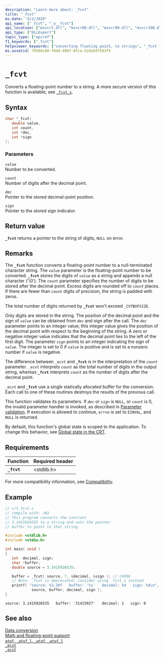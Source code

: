 ```yaml
---
description: "Learn more about: _fcvt"
title: "_fcvt"
ms.date: "4/2/2020"
api_name: ["_fcvt", "_o__fcvt"]
api_location: ["msvcrt.dll", "msvcr80.dll", "msvcr90.dll", "msvcr100.dll", "msvcr100_clr0400.dll", "msvcr110.dll", "msvcr110_clr0400.dll", "msvcr120.dll", "msvcr120_clr0400.dll", "ucrtbase.dll", "api-ms-win-crt-convert-l1-1-0.dll", "api-ms-win-crt-private-l1-1-0.dll"]
api_type: ["DLLExport"]
topic_type: ["apiref"]
f1_keywords: ["_fcvt"]
helpviewer_keywords: ["converting floating point, to strings", "_fcvt function", "floating-point functions, converting number to string", "fcvt function", "floating-point functions"]
ms.assetid: 74584c88-f0dd-4907-8fca-52da5df583f5
---
```

# `_fcvt`

Converts a floating-point number to a string. A more secure version of this function is available; see [`_fcvt_s`](fcvt-s.md).

## Syntax

```C
char *_fcvt(
   double value,
   int count,
   int *dec,
   int *sign
);
```

### Parameters

*`value`*\
Number to be converted.

*`count`*\
Number of digits after the decimal point.

*`dec`*\
Pointer to the stored decimal-point position.

*`sign`*\
Pointer to the stored sign indicator.

## Return value

**`_fcvt`** returns a pointer to the string of digits, `NULL` on error.

## Remarks

The **`_fcvt`** function converts a floating-point number to a null-terminated character string. The *`value`* parameter is the floating-point number to be converted. **`_fcvt`** stores the digits of *`value`* as a string and appends a null character ('\0'). The *`count`* parameter specifies the number of digits to be stored after the decimal point. Excess digits are rounded off to *`count`* places. If there are fewer than *`count`* digits of precision, the string is padded with zeros.

The total number of digits returned by **`_fcvt`** won't exceed `_CVTBUFSIZE`.

Only digits are stored in the string. The position of the decimal point and the sign of *`value`* can be obtained from *`dec`* and sign after the call. The *`dec`* parameter points to an integer value; this integer value gives the position of the decimal point with respect to the beginning of the string. A zero or negative integer value indicates that the decimal point lies to the left of the first digit. The parameter *`sign`* points to an integer indicating the sign of *`value`*. The integer is set to 0 if *`value`* is positive and is set to a nonzero number if *`value`* is negative.

The difference between `_ecvt` and **`_fcvt`** is in the interpretation of the *`count`* parameter. `_ecvt` interprets *`count`* as the total number of digits in the output string, whereas **`_fcvt`** interprets *`count`* as the number of digits after the decimal point.

`_ecvt` and **`_fcvt`** use a single statically allocated buffer for the conversion. Each call to one of these routines destroys the results of the previous call.

This function validates its parameters. If *`dec`* or *`sign`* is `NULL`, or *`count`* is 0, the invalid parameter handler is invoked, as described in [Parameter validation](../parameter-validation.md). If execution is allowed to continue, `errno` is set to `EINVAL`, and `NULL` is returned.

By default, this function's global state is scoped to the application. To change this behavior, see [Global state in the CRT](../global-state.md).

## Requirements

| Function | Required header |
|---|---|
| **`_fcvt`** | \<stdlib.h> |

For more compatibility information, see [Compatibility](../compatibility.md).

## Example

```C
// crt_fcvt.c
// compile with: /W3
// This program converts the constant
// 3.1415926535 to a string and sets the pointer
// buffer to point to that string.

#include <stdlib.h>
#include <stdio.h>

int main( void )
{
   int  decimal, sign;
   char *buffer;
   double source = 3.1415926535;

   buffer = _fcvt( source, 7, &decimal, &sign ); // C4996
   // Note: _fcvt is deprecated; consider using _fcvt_s instead
   printf( "source: %2.10f   buffer: '%s'   decimal: %d   sign: %d\n",
            source, buffer, decimal, sign );
}
```

```Output
source: 3.1415926535   buffer: '31415927'   decimal: 1   sign: 0
```

## See also

[Data conversion](../data-conversion.md)\
[Math and floating-point support](../floating-point-support.md)\
[`atof`, `_atof_l`, `_wtof`, `_wtof_l`](atof-atof-l-wtof-wtof-l.md)\
[`_ecvt`](ecvt.md)\
[`_gcvt`](gcvt.md)
